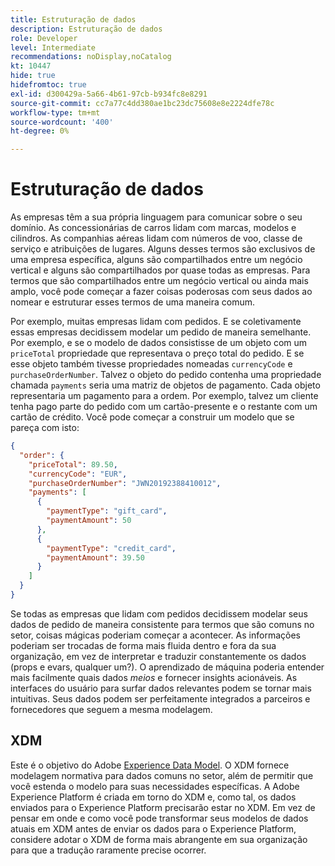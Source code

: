 ```yaml
---
title: Estruturação de dados
description: Estruturação de dados
role: Developer
level: Intermediate
recommendations: noDisplay,noCatalog
kt: 10447
hide: true
hidefromtoc: true
exl-id: d300429a-5a66-4b61-97cb-b934fc8e8291
source-git-commit: cc7a77c4dd380ae1bc23dc75608e8e2224dfe78c
workflow-type: tm+mt
source-wordcount: '400'
ht-degree: 0%

---
```


# Estruturação de dados

As empresas têm a sua própria linguagem para comunicar sobre o seu domínio. As concessionárias de carros lidam com marcas, modelos e cilindros. As companhias aéreas lidam com números de voo, classe de serviço e atribuições de lugares. Alguns desses termos são exclusivos de uma empresa específica, alguns são compartilhados entre um negócio vertical e alguns são compartilhados por quase todas as empresas. Para termos que são compartilhados entre um negócio vertical ou ainda mais amplo, você pode começar a fazer coisas poderosas com seus dados ao nomear e estruturar esses termos de uma maneira comum.

Por exemplo, muitas empresas lidam com pedidos. E se coletivamente essas empresas decidissem modelar um pedido de maneira semelhante. Por exemplo, e se o modelo de dados consistisse de um objeto com um `priceTotal` propriedade que representava o preço total do pedido. E se esse objeto também tivesse propriedades nomeadas `currencyCode` e `purchaseOrderNumber`. Talvez o objeto do pedido contenha uma propriedade chamada `payments` seria uma matriz de objetos de pagamento. Cada objeto representaria um pagamento para a ordem. Por exemplo, talvez um cliente tenha pago parte do pedido com um cartão-presente e o restante com um cartão de crédito. Você pode começar a construir um modelo que se pareça com isto:

```json
{
  "order": {
    "priceTotal": 89.50,
    "currencyCode": "EUR",
    "purchaseOrderNumber": "JWN20192388410012",
    "payments": [
      {
        "paymentType": "gift_card",
        "paymentAmount": 50
      },
      {
        "paymentType": "credit_card",
        "paymentAmount": 39.50
      }
    ]
  }
}
```

Se todas as empresas que lidam com pedidos decidissem modelar seus dados de pedido de maneira consistente para termos que são comuns no setor, coisas mágicas poderiam começar a acontecer. As informações poderiam ser trocadas de forma mais fluida dentro e fora da sua organização, em vez de interpretar e traduzir constantemente os dados (props e evars, qualquer um?). O aprendizado de máquina poderia entender mais facilmente quais dados _meios_ e fornecer insights acionáveis. As interfaces do usuário para surfar dados relevantes podem se tornar mais intuitivas. Seus dados podem ser perfeitamente integrados a parceiros e fornecedores que seguem a mesma modelagem.

## XDM

Este é o objetivo do Adobe [Experience Data Model](https://business.adobe.com/products/experience-platform/experience-data-model.html). O XDM fornece modelagem normativa para dados comuns no setor, além de permitir que você estenda o modelo para suas necessidades específicas. A Adobe Experience Platform é criada em torno do XDM e, como tal, os dados enviados para o Experience Platform precisarão estar no XDM. Em vez de pensar em onde e como você pode transformar seus modelos de dados atuais em XDM antes de enviar os dados para o Experience Platform, considere adotar o XDM de forma mais abrangente em sua organização para que a tradução raramente precise ocorrer.

